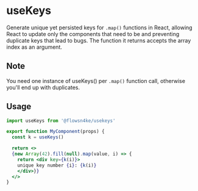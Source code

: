 # useKeys

Generate unique yet persisted keys for `.map()` functions in React, allowing React to update only the components that need to be and preventing duplicate keys that lead to bugs. The function it returns accepts the array index as an argument.

## Note

You need one instance of useKeys() per `.map()` function call, otherwise you'll end up with duplicates.

## Usage

```jsx
import useKeys from '@flowsn4ke/usekeys'

export function MyComponent(props) {
  const k = useKeys()

  return <>
  {new Array(42).fill(null).map(value, i) => {
    return <div key={k(i)}>
    unique key number {i}: {k(i)}
    </div>}}
  </>
}
```